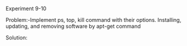 Experiment 9-10

Problem:-Implement ps, top, kill command with their options. Installing, updating, and removing software by apt-get command

Solution:


